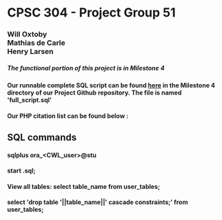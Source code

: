 <h1>CPSC 304 - Project Group 51</h1>
<h3>Will Oxtoby </br>
Mathias de Carle </br>
Henry Larsen </br>
</h3>

##### The functional portion of this project is in Milestone 4

#### Our runnable complete SQL script can be found [here](https://github.students.cs.ubc.ca/CPSC304-2022W-T1/project_h3z2b_k4k3b_k7j3b/blob/main/Milestone%204/full_script.sql) in the Milestone 4 directory of our Project Github repository. The file is named 'full_script.sql'
  
#### Our PHP citation list can be found below :

## SQL commands
#### sqlplus ora_<CWL_user>@stu
#### start <filename>.sql;
#### View all tables: select table_name from user_tables;
#### select 'drop table '||table_name||' cascade constraints;' from user_tables;
